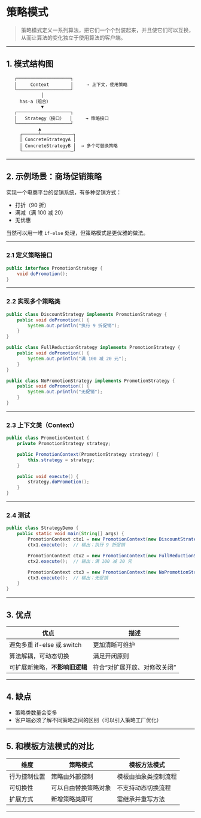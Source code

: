 # 策略模式

> 策略模式定义一系列算法，把它们一个个封装起来，并且使它们可以互换，从而让算法的变化独立于使用算法的客户端。

---

## 1. 模式结构图

```
   ┌────────────────────┐
   │     Context        │     → 上下文，使用策略
   └────────────────────┘
             │
     has-a（组合）
             ▼
   ┌────────────────────┐
   │   Strategy（接口）  │     → 策略接口
   └────────────────────┘
            ▲
     ┌──────┴────────————┐
     │ ConcreteStrategyA │
     │ ConcreteStrategyB │  → 多个可替换策略
     └──────────────────—┘
```

---

## 2. 示例场景：商场促销策略

实现一个电商平台的促销系统，有多种促销方式：

- 打折（90 折）
- 满减（满 100 减 20）
- 无优惠

当然可以用一堆 `if-else` 处理，但策略模式是更优雅的做法。

---

### 2.1 定义策略接口

```java
public interface PromotionStrategy {
    void doPromotion();
}
```

---

### 2.2 实现多个策略类

```java
public class DiscountStrategy implements PromotionStrategy {
    public void doPromotion() {
        System.out.println("执行 9 折促销");
    }
}

public class FullReductionStrategy implements PromotionStrategy {
    public void doPromotion() {
        System.out.println("满 100 减 20 元");
    }
}

public class NoPromotionStrategy implements PromotionStrategy {
    public void doPromotion() {
        System.out.println("无促销");
    }
}
```

---

### 2.3 上下文类（Context）

```java
public class PromotionContext {
    private PromotionStrategy strategy;

    public PromotionContext(PromotionStrategy strategy) {
        this.strategy = strategy;
    }

    public void execute() {
        strategy.doPromotion();
    }
}
```

---

### 2.4 测试

```java
public class StrategyDemo {
    public static void main(String[] args) {
        PromotionContext ctx1 = new PromotionContext(new DiscountStrategy());
        ctx1.execute();  // 输出：执行 9 折促销

        PromotionContext ctx2 = new PromotionContext(new FullReductionStrategy());
        ctx2.execute();  // 输出：满 100 减 20 元

        PromotionContext ctx3 = new PromotionContext(new NoPromotionStrategy());
        ctx3.execute();  // 输出：无促销
    }
}
```

---


## 3. 优点

| 优点                             | 描述 |
|----------------------------------|------|
| 避免多重 if-else 或 switch       | 更加清晰可维护 |
| 算法解耦，可动态切换             | 满足开闭原则 |
| 可扩展新策略，**不影响旧逻辑**   | 符合“对扩展开放、对修改关闭” |

---

## 4. 缺点

- 策略类数量会变多
- 客户端必须了解不同策略之间的区别（可以引入策略工厂优化）

---


## 5. 和模板方法模式的对比

| 维度             | 策略模式                         | 模板方法模式                     |
|------------------|----------------------------------|----------------------------------|
| 行为控制位置     | 策略由外部控制                   | 模板由抽象类控制流程             |
| 可切换性         | 可以自由替换策略对象             | 不支持动态切换流程               |
| 扩展方式         | 新增策略类即可                   | 需继承并重写方法                 |

---

